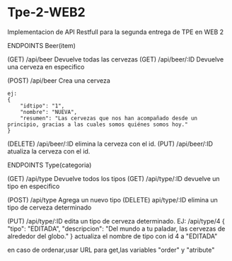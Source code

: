 # Tpe-2-WEB2
Implementacion de API Restfull para la segunda entrega de TPE en WEB 2

ENDPOINTS Beer(item)

(GET) /api/beer Devuelve todas las cervezas
(GET) /api/beer/:ID Devuelve una cerveza en especifico



(POST) /api/beer Crea una cerveza
	
	ej:
    {
        "idtipo": "1",
        "nombre": "NUEVA",
        "resumen": "Las cervezas que nos han acompañado desde un principio, gracias a las cuales somos quiénes somos hoy."
    }

(DELETE) /api/beer/:ID elimina la cerveza con el id.
(PUT) /api/beer/:ID atualiza la cerveza con el id.

ENDPOINTS Type(categoria)

(GET) /api/type Devuelve todos los tipos 
(GET) /api/type/:ID devuelve un tipo en especifico

(POST) /api/type Agrega un nuevo tipo
(DELETE) api/type/:ID elimina un tipo de cerveza determinado

(PUT) /api/type/:ID edita un tipo de cerveza determinado.
	EJ:    /api/type/4
		{
		"tipo": "EDITADA",
        	"descripcion": "Del mundo a tu paladar, las cervezas de alrededor del globo."
		}
	actualiza el nombre de tipo con id 4 a "EDITADA"

en caso de ordenar,usar URL para get,las variables "order" y "atribute"




	
